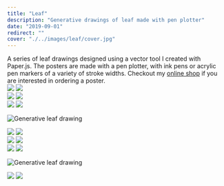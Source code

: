 ```yaml
---
title: "Leaf"
description: "Generative drawings of leaf made with pen plotter"
date: "2019-09-01"
redirect: ""
cover: "./../images/leaf/cover.jpg"
---
```

<div class="text">
A series of leaf drawings designed using a vector tool I created with Paper.js. The posters are made with a pen plotter, with ink pens or acrylic pen markers of a variety of stroke widths. Checkout my <a href="http://store.yuinchien.com" href="_blank">online shop</a> if you are interested in ordering a poster.
</div>

<div class="two-up">
  <img src="./../images/leaf/DO01000401_4x3.jpg" />
  <img src="./../images/leaf/L1000370.jpg" />
  <!-- <img src="./../images/leaf/DO01010022 (2).JPG" /> -->
</div>

<div class="two-up">
  <!-- <img src="./../images/leaf/L1000373.jpg" /> -->
  <img src="./../images/leaf/L1000372.jpg" />
  <img src="./../images/leaf/L1000374.jpg" />
</div>

<div class="two-up">
  <img src="./../images/leaf/DO01000358_4x3.jpg" />
  <img src="./../images/leaf/L1000406 (1).JPG" />
</div>

![Generative leaf drawing](./../images/leaf/L1000437.jpg)

<div class="two-up">
  <img src="./../images/leaf/L1000417-4.jpg" />
  <img src="./../images/leaf/MVIMG_20190824_095319.jpg" />
</div>

<div class="two-up">
  <img src="./../images/leaf/DO01000853.jpeg" />
  <img src="./../images/leaf/L1000319.JPG" />
</div>

<div class="two-up">
  <img src="./../images/leaf/L1000307.jpg" />
  <img src="./../images/leaf/L1000158+(3).jpeg" />
</div>

![Generative leaf drawing](./../images/leaf/DO01000925.jpg)

<div class="two-up">
  <img src="./../images/leaf/DO01000863.JPG" />
  <img src="./../images/leaf/DO01000867.JPG" />
</div>
